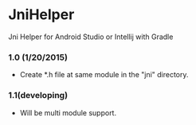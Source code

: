 # JniHelper
Jni Helper for Android Studio or Intellij with Gradle

### 1.0 (1/20/2015)
- Create *.h file at same module in the "jni" directory.

### 1.1(developing)
- Will be multi module support.
